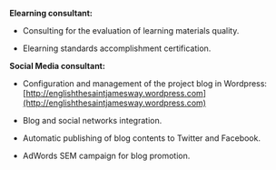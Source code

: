**Elearning consultant:**  

- Consulting for the evaluation of learning materials quality.  
  
- Elearning standards accomplishment certification.
  
**Social Media consultant:**

- Configuration and management of the project blog in Wordpress: [http://englishthesaintjamesway.wordpress.com](http://englishthesaintjamesway.wordpress.com)
  
- Blog and social networks integration.
  
- Automatic publishing of blog contents to Twitter and Facebook.
  
- AdWords SEM campaign for blog promotion.